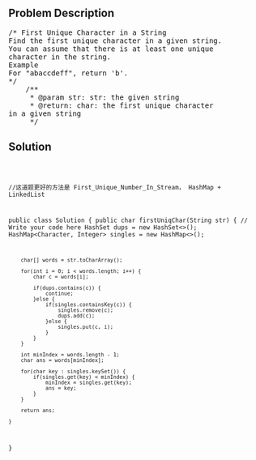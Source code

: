<!--
<style>
  body { font-family: Arial, sans-serif; }
  .container { max-width: 100%; margin: 0 auto; padding: 10px; }
  .comment-block { max-width: 30%; background-color: #f9f9f9; padding: 10px; border-left: 5px solid #ccc; overflow-wrap: break-word; white-space: pre-wrap; }
  .code-block { background-color: #f4f4f4; padding: 10px; border: 1px solid #ddd; overflow-wrap: break-word; white-space: pre-wrap; }
</style>
-->

<div class='container'>
<h2>Problem Description</h2>
<div class='comment-block'>
<pre>
/* First Unique Character in a String
Find the first unique character in a given string.
You can assume that there is at least one unique
character in the string.
Example
For "abaccdeff", return 'b'.
*/
    /**
     * @param str: str: the given string
     * @return: char: the first unique character
in a given string
     */
</pre>
</div>

<h2>Solution</h2>
<div class='code-block'>
<pre><code class='language-java'>

//这道题更好的方法是 First_Unique_Number_In_Stream， HashMap + LinkedList 

public class Solution {
    public char firstUniqChar(String str) {
        // Write your code here
        HashSet<Character> dups = new HashSet<>();
        HashMap<Character, Integer> singles = new HashMap<>();
        
        char[] words = str.toCharArray();
        
        for(int i = 0; i < words.length; i++) {
            char c = words[i];
            
            if(dups.contains(c)) {
                continue;
            }else {
                if(singles.containsKey(c)) {
                    singles.remove(c);
                    dups.add(c);
                }else {
                    singles.put(c, i);
                }
            }
        }
        
        int minIndex = words.length - 1;
        char ans = words[minIndex];
        
        for(char key : singles.keySet()) {
            if(singles.get(key) < minIndex) {
                minIndex = singles.get(key);
                ans = key;
            }
        }
        
        return ans;
        
    }
}</code></pre>
</div>
</div>
